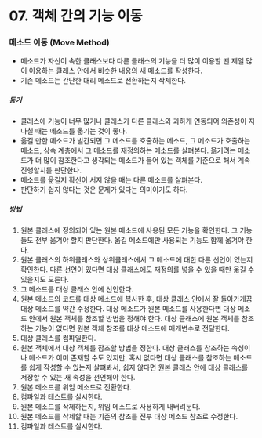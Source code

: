 # 07. 객체 간의 기능 이동

### 메소드 이동 (Move Method)

* 메소드가 자신이 속한 클래스보다 다른 클래스의 기능을 더 많이 이용할 땐 제일 많이 이용하는 클래스 안에서 비슷한 내용의 새 메소드를 작성한다.
* 기존 메소드는 간단한 대리 메소드로 전환하든지 삭제한다.

##### 동기

* 클래스에 기능이 너무 많거나 클래스가 다른 클래스와 과하게 연동되어 의존성이 지나칠 때는 메소드를 옮기는 것이 좋다.
* 옮길 만한 메소드가 빌갼되면 그 메소드를 호출하는 메소드, 그 메소드가 호출하는 메소드, 상속 계층에서 그 메소드를 재정의하는 메소드를 살펴본다. 옮기려는 메소드가 더 많이 참조한다고 생각되는 메소드가 들어 있는 객체를 기준으로 해서 계속 진행할지를 판단한다.
* 메소드를 옮길지 확신이 서지 않을 때는 다른 메소드를 살펴본다.
* 판단하기 쉽지 않다는 것은 문제가 있다는 의미이기도 하다.

##### 방법

1. 원본 클래스에 정의되어 있는 원본 메소드에 사용된 모든 기능을 확인한다. 그 기능들도 전부 옮겨야 할지 판단한다. 옮길 메소드에만 사용되는 기능도 함께 옮겨야 한다.
2. 원본 클래스의 하위클래스와 상위클래스에서 그 메소드에 대한 다른 선언이 있는지 확인한다. 다른 선언이 있다면 대상 클래스에도 재정의를 넣을 수 있을 때만 옮길 수 있을지도 모른다.
3. 그 메소드를 대상 클래스 안에 선언한다.
4. 원본 메소드의 코드를 대상 메소드에 복사한 후, 대상 클래스 안에서 잘 돌아가게끔 대상 메소드를 약간 수정한다. 대상 메소드가 원본 메소드를 사용한다면 대상 메소드 안에서 원본 객체를 참조할 방법을 정해야 한다. 대상 클래스에 원본 객체를 참조하는 기능이 없다면 원본 객체 참조를 대상 메소드에 매개변수로 전달한다.
5. 대상 클래스를 컴파일한다.
6. 원본 객체에서 대상 객체를 잠조할 방법을 정한다. 대상 클래스를 참조하는 속성이나 메소드가 이미 존재할 수도 있지만, 혹시 없다면 대상 클래스를 참조하는 메소드를 쉽게 작성할 수 있는지 살펴봐서, 쉽지 않다면 원본 클래스 안에 대상 클래스를 저장할 수 있는 새 속성을 선언해야 한다.
7. 원본 메소드를 위임 메소드로 전환한다.
8. 컴파일과 테스트를 실시한다.
9. 원본 메소드를 삭제하든지, 위임 메소드로 사용하게 내버려둔다.
10. 원본 메소드를 삭제할 때는 기존의 참조를 전부 대상 메소드 참조로 수정한다.
11. 컴파일과 테스트를 실시한다.
